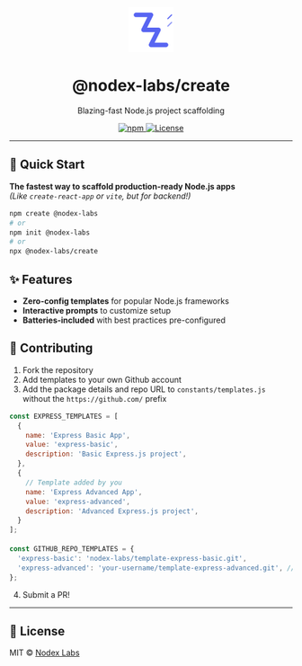 <div align="center">
  <img width="80" src="https://github.com/nodex-labs/brand/blob/main/nodex-logo.svg">
  <h1>@nodex-labs/create</h1>
  <p>Blazing-fast Node.js project scaffolding</p>
  <a href="https://www.npmjs.com/package/@nodex-labs/create">
    <img alt="npm" src="https://img.shields.io/npm/v/@nodex-labs/create?color=5865F2&label=latest&logo=npm">
  </a>
  <a href="https://github.com/nodex-labs/create/blob/main/LICENSE">
    <img alt="License" src="https://img.shields.io/badge/license-MIT-%235865F2">
  </a>
</div>

---

## 🚀 Quick Start

**The fastest way to scaffold production-ready Node.js apps**  
*(Like `create-react-app` or `vite`, but for backend!)*

```bash
npm create @nodex-labs
# or
npm init @nodex-labs
# or 
npx @nodex-labs/create
```

## ✨ Features

- **Zero-config templates** for popular Node.js frameworks
- **Interactive prompts** to customize setup
- **Batteries-included** with best practices pre-configured
<!-- - **TypeScript-ready** out of the box -->

<!-- ## 🛠️ Templates

| Template          | Command                          | Includes                     |
|-------------------|----------------------------------|------------------------------|
| Express Basic     | `--template express-basic`       | Router, error handling       |
| Express MVC       | `--template express-mvc`         | Models, controllers, routes  |
| CLI Tool          | `--template cli`                 | Commander + TypeScript       | -->

<!-- ## 🏗️ Create Custom Templates

1. Make a template folder in your project:
   ```bash
   mkdir -p templates/my-template
   ```
2. Add files with `{{variable}}` placeholders:
   ```js
   // templates/my-template/{{projectName}}.js
   console.log("Welcome to {{projectName}}!");
   ```
3. Reference in `.nodexrc`:
   ```json
   {
     "templates": {
       "my-template": "./templates/my-template"
     }
   }
   ``` -->

<!-- ## 📦 Usage as Dependency

Install as a module for programmatic use:
```bash
npm install @nodex-labs/create
```

```js
import { scaffold } from '@nodex-labs/create';

await scaffold({
  template: 'express-mvc',
  projectName: 'my-app',
  dest: './projects'
});
``` -->

## 🤝 Contributing

1. Fork the repository
2. Add templates to your own Github account
3. Add the package details and repo URL to `constants/templates.js` without the `https://github.com/` prefix
```js
const EXPRESS_TEMPLATES = [
  {
    name: 'Express Basic App',
    value: 'express-basic',
    description: 'Basic Express.js project',
  },
  {
    // Template added by you
    name: 'Express Advanced App',
    value: 'express-advanced',
    description: 'Advanced Express.js project',
  }
];

const GITHUB_REPO_TEMPLATES = {
  'express-basic': 'nodex-labs/template-express-basic.git',
  'express-advanced': 'your-username/template-express-advanced.git', // Your template URL from your Github
};
```
4. Submit a PR!

<!-- See our [contribution guide](CONTRIBUTION.md) for details. -->

---

## 📜 License

MIT © [Nodex Labs](https://github.com/nodex-labs)
